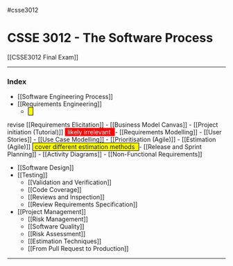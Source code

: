 #csse3012
# CSSE 3012 - The Software Process
[[CSSE3012 Final Exam]]
___
### Index
- [[Software Engineering Process]]
- [[Requirements Engineering]]
	- <span style="background-color: yellow; padding-left: 5px; padding-right: 5px; border: 1px solid black;">
revise 
</span> [[Requirements Elicitation]]
	- [[Business Model Canvas]]
	- [[Project initiation (Tutorial)]] <span style="color: white; background-color: red ; padding-left: 5px; padding-right: 5px; border: 1px solid red;">
likely irrelevant 
</span>
	- [[Requirements Modelling]]
		- [[User Stories]]
		- [[Use Case Modelling]]
	- [[Prioritisation (Agile)]]
	- [[Estimation (Agile)]] <span style="background-color: yellow; padding-left: 5px; padding-right: 5px; border: 1px solid black;">
cover different estimation methods 
</span>
	- [[Release and Sprint Planning]]
	- [[Activity Diagrams]]
	- [[Non-Functional Requirements]]
- [[Software Design]]
- [[Testing]]
	- [[Validation and Verification]]
	- [[Code Coverage]]
	- [[Reviews and Inspection]]
	- [[Review Requirements Specification]]
- [[Project Management]]
	- [[Risk Management]]
	- [[Software Quality]]
	- [[Risk Assessment]]
	- [[Estimation Techniques]]
	- [[From Pull Request to Production]]
___

